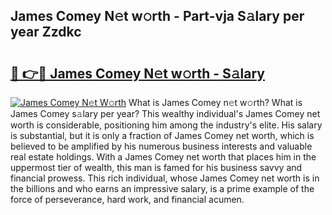 ## James Comey N𝚎t w𝚘rth - Part-vja S𝚊lary per year Zzdkc

# <h2><a href="http://gc3vew.nevu.top/?p=James+Comey">🔗 👉🔴 James Comey N𝚎t w𝚘rth - S𝚊lary</a></h2>

[![James Comey N𝚎t W𝚘rth](https://i.imgur.com/Oavwk0R.jpeg)](http://gc3vew.nevu.top/?p=James+Comey)
What is James Comey n𝚎t w𝚘rth? What is James Comey s𝚊lary per year?
This wealthy individual's James Comey net worth is considerable, positioning him among the industry's elite. His salary is substantial, but it is only a fraction of James Comey net worth, which is believed to be amplified by his numerous business interests and valuable real estate holdings. With a James Comey net worth that places him in the uppermost tier of wealth, this man is famed for his business savvy and financial prowess. This rich individual, whose James Comey net worth is in the billions and who earns an impressive salary, is a prime example of the force of perseverance, hard work, and financial acumen.
